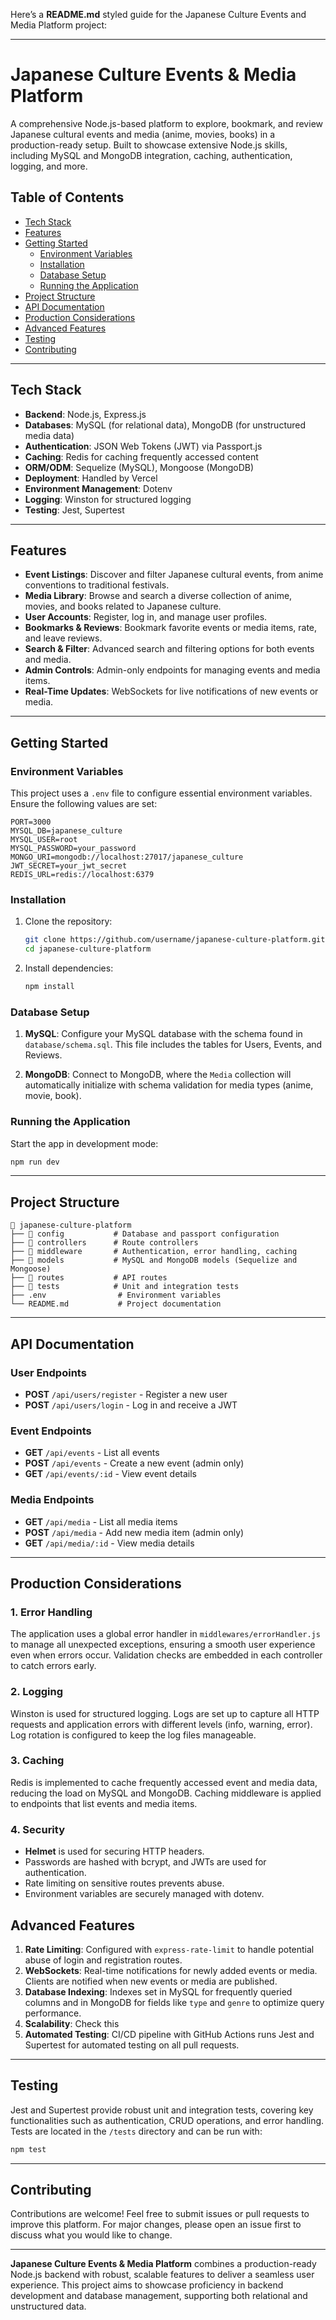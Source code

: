 Here’s a **README.md** styled guide for the Japanese Culture Events and Media Platform project:

---

# Japanese Culture Events & Media Platform

A comprehensive Node.js-based platform to explore, bookmark, and review Japanese cultural events and media (anime, movies, books) in a production-ready setup. Built to showcase extensive Node.js skills, including MySQL and MongoDB integration, caching, authentication, logging, and more.

## Table of Contents

- [Tech Stack](#tech-stack)
- [Features](#features)
- [Getting Started](#getting-started)
  - [Environment Variables](#environment-variables)
  - [Installation](#installation)
  - [Database Setup](#database-setup)
  - [Running the Application](#running-the-application)
- [Project Structure](#project-structure)
- [API Documentation](#api-documentation)
- [Production Considerations](#production-considerations)
- [Advanced Features](#advanced-features)
- [Testing](#testing)
- [Contributing](#contributing)

---

## Tech Stack

- **Backend**: Node.js, Express.js
- **Databases**: MySQL (for relational data), MongoDB (for unstructured media data)
- **Authentication**: JSON Web Tokens (JWT) via Passport.js
- **Caching**: Redis for caching frequently accessed content
- **ORM/ODM**: Sequelize (MySQL), Mongoose (MongoDB)
- **Deployment**: Handled by Vercel
- **Environment Management**: Dotenv
- **Logging**: Winston for structured logging
- **Testing**: Jest, Supertest

---

## Features

- **Event Listings**: Discover and filter Japanese cultural events, from anime conventions to traditional festivals.
- **Media Library**: Browse and search a diverse collection of anime, movies, and books related to Japanese culture.
- **User Accounts**: Register, log in, and manage user profiles.
- **Bookmarks & Reviews**: Bookmark favorite events or media items, rate, and leave reviews.
- **Search & Filter**: Advanced search and filtering options for both events and media.
- **Admin Controls**: Admin-only endpoints for managing events and media items.
- **Real-Time Updates**: WebSockets for live notifications of new events or media.

---

## Getting Started

### Environment Variables

This project uses a `.env` file to configure essential environment variables. Ensure the following values are set:

```plaintext
PORT=3000
MYSQL_DB=japanese_culture
MYSQL_USER=root
MYSQL_PASSWORD=your_password
MONGO_URI=mongodb://localhost:27017/japanese_culture
JWT_SECRET=your_jwt_secret
REDIS_URL=redis://localhost:6379
```

### Installation

1. Clone the repository:
   ```bash
   git clone https://github.com/username/japanese-culture-platform.git
   cd japanese-culture-platform
   ```

2. Install dependencies:
   ```bash
   npm install
   ```

### Database Setup

1. **MySQL**: Configure your MySQL database with the schema found in `database/schema.sql`. This file includes the tables for Users, Events, and Reviews.

2. **MongoDB**: Connect to MongoDB, where the `Media` collection will automatically initialize with schema validation for media types (anime, movie, book).

### Running the Application

Start the app in development mode:
```bash
npm run dev
```

---

## Project Structure

```
📁 japanese-culture-platform
├── 📁 config           # Database and passport configuration
├── 📁 controllers      # Route controllers
├── 📁 middleware       # Authentication, error handling, caching
├── 📁 models           # MySQL and MongoDB models (Sequelize and Mongoose)
├── 📁 routes           # API routes
├── 📁 tests            # Unit and integration tests
├── .env                # Environment variables
└── README.md           # Project documentation
```

---

## API Documentation

### User Endpoints

- **POST** `/api/users/register` - Register a new user
- **POST** `/api/users/login` - Log in and receive a JWT

### Event Endpoints

- **GET** `/api/events` - List all events
- **POST** `/api/events` - Create a new event (admin only)
- **GET** `/api/events/:id` - View event details

### Media Endpoints

- **GET** `/api/media` - List all media items
- **POST** `/api/media` - Add new media item (admin only)
- **GET** `/api/media/:id` - View media details

---

## Production Considerations

### 1. **Error Handling**

   The application uses a global error handler in `middlewares/errorHandler.js` to manage all unexpected exceptions, ensuring a smooth user experience even when errors occur. Validation checks are embedded in each controller to catch errors early.

### 2. **Logging**

   Winston is used for structured logging. Logs are set up to capture all HTTP requests and application errors with different levels (info, warning, error). Log rotation is configured to keep the log files manageable.

### 3. **Caching**

   Redis is implemented to cache frequently accessed event and media data, reducing the load on MySQL and MongoDB. Caching middleware is applied to endpoints that list events and media items.

### 4. **Security**

   - **Helmet** is used for securing HTTP headers.
   - Passwords are hashed with bcrypt, and JWTs are used for authentication.
   - Rate limiting on sensitive routes prevents abuse.
   - Environment variables are securely managed with dotenv.


## Advanced Features

1. **Rate Limiting**: Configured with `express-rate-limit` to handle potential abuse of login and registration routes.
2. **WebSockets**: Real-time notifications for newly added events or media. Clients are notified when new events or media are published.
3. **Database Indexing**: Indexes set in MySQL for frequently queried columns and in MongoDB for fields like `type` and `genre` to optimize query performance.
4. **Scalability**: Check this
5. **Automated Testing**: CI/CD pipeline with GitHub Actions runs Jest and Supertest for automated testing on all pull requests.

---

## Testing

Jest and Supertest provide robust unit and integration tests, covering key functionalities such as authentication, CRUD operations, and error handling. Tests are located in the `/tests` directory and can be run with:

```bash
npm test
```

---

## Contributing

Contributions are welcome! Feel free to submit issues or pull requests to improve this platform. For major changes, please open an issue first to discuss what you would like to change.

---

**Japanese Culture Events & Media Platform** combines a production-ready Node.js backend with robust, scalable features to deliver a seamless user experience. This project aims to showcase proficiency in backend development and database management, supporting both relational and unstructured data.
